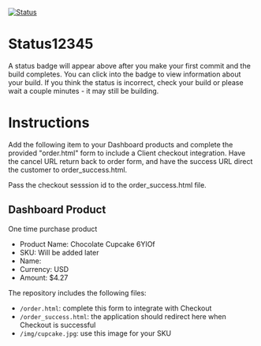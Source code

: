 [![Status](https://img.shields.io/badge/status-BUILDING%20COMMIT:%20214274f81400b31ecbd98eef34e5422e017aa38c-yellow.svg)](https://github.com/raysaavedra-work/bakery_scaffold_0Bg76WQ9BTUceRjX/commit/214274f81400b31ecbd98eef34e5422e017aa38c)






# Status12345

A status badge will appear above after you make your first commit and the build completes. You can click into the badge to view information about your build. If you think the status is incorrect, check your build or please wait a couple minutes - it may still be building.

# Instructions

Add the following item to your Dashboard products and complete the provided "order.html" form to include a Client checkout integration. Have the cancel URL return back to order form, and have the success URL direct the customer to order_success.html.

Pass the checkout sesssion id to the order_success.html file.

## Dashboard Product
One time purchase product
* Product Name: Chocolate Cupcake 6YIOf
* SKU: Will be added later
* Name: 
* Currency: USD
* Amount: $4.27

The repository includes the following files:
* `/order.html`: complete this form to integrate with Checkout
* `/order_success.html`: the application should redirect here when Checkout is successful
* `/img/cupcake.jpg`: use this image for your SKU
